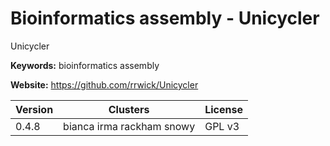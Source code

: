 # Bioinformatics assembly - Unicycler

Unicycler

**Keywords:** bioinformatics assembly

**Website:** <https://github.com/rrwick/Unicycler>

| Version | Clusters | License |
| ------- | -------- | ------- |
| 0.4.8 | bianca irma rackham snowy | GPL v3 |
